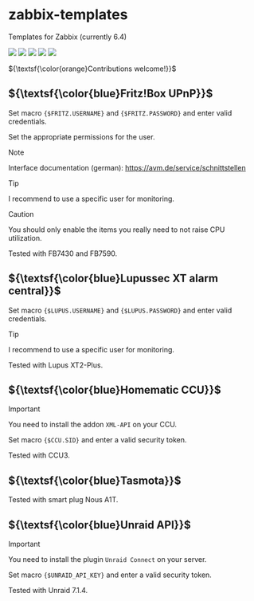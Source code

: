 # zabbix-templates
Templates for Zabbix (currently 6.4)

![](https://img.shields.io/static/v1?label=&message=AVM%20Fritz!Box&color=maroon)
![](https://img.shields.io/static/v1?label=&message=Lupussec%20XT&color=darkorange)
![](https://img.shields.io/static/v1?label=&message=Homematic%20CCU&color=navy)
![](https://img.shields.io/static/v1?label=&message=Tasmota&color=dodgerblue)
![](https://img.shields.io/static/v1?label=&message=Unraid&color=orange)

${\textsf{\color{orange}Contributions welcome!}}$

## ${\textsf{\color{blue}Fritz!Box UPnP}}$

Set macro ``{$FRITZ.USERNAME}`` and ``{$FRITZ.PASSWORD}`` and enter valid credentials.

Set the appropriate permissions for the user.

> [!Note]
> Interface documentation (german): https://avm.de/service/schnittstellen

> [!Tip]
> I recommend to use a specific user for monitoring.

> [!Caution]
> You should only enable the items you really need to not raise CPU utilization.

Tested with FB7430 and FB7590.

## ${\textsf{\color{blue}Lupussec XT alarm central}}$

Set macro ``{$LUPUS.USERNAME}`` and ``{$LUPUS.PASSWORD}`` and enter valid credentials.

> [!Tip]
> I recommend to use a specific user for monitoring.

Tested with Lupus XT2-Plus.

## ${\textsf{\color{blue}Homematic CCU}}$

> [!Important]
> You need to install the addon ``XML-API`` on your CCU.

Set macro ``{$CCU.SID}`` and enter a valid security token.

Tested with CCU3.

## ${\textsf{\color{blue}Tasmota}}$

Tested with smart plug Nous A1T.

## ${\textsf{\color{blue}Unraid API}}$

> [!Important]
> You need to install the plugin ``Unraid Connect`` on your server.

Set macro ``{$UNRAID_API_KEY}`` and enter a valid security token.

Tested with Unraid 7.1.4.

